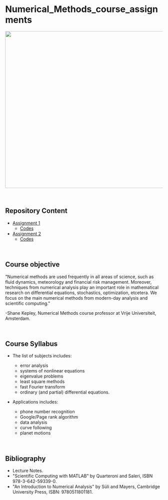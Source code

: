 # Numerical_Methods_course_assignments

<p align="center">
<img width="700" height="500" src="https://numericalmethodssullivan.github.io/images/bookcoverimage.png">
</p>

</br>

## Repository Content

- [Assignment 1](ASSIGNMENT_1)
  - [Codes](ASSIGNMENT_1/Codes)
- [Assignment 2](ASSIGNMENT_2)
  - [Codes](ASSIGNMENT_2/Codes)
  
</br>

## Course objective

"Numerical methods are used frequently in all areas of science, such as fluid dynamics, meteorology and financial risk management. Moreover, techniques from numerical analysis play an important role in mathematical research on differential equations, stochastics, optimization, etcetera. We focus on the main numerical methods from modern-day analysis and scientific computing."

-Shane Kepley, Numerical Methods course professor at Vrije Universiteit, Amsterdam.

</br>

## Course Syllabus

- The list of subjects includes:
  - error analysis
  - systems of nonlinear equations
  - eigenvalue problems
  - least square methods
  - fast Fourier transform
  - ordinary (and partial) differential equations.


- Applications includes:
  - phone number recognition
  - Google/Page rank algorithm
  - data analysis
  - curve following
  - planet motions

</br>

## Bibliography

- Lecture Notes.
- "Scientific Computing with MATLAB" by Quarteroni and Saleri, ISBN 978-3-642-59339-0. 
- "An Introduction to Numerical Analysis" by Süli and Mayers, Cambridge University Press, ISBN: 9780511801181.
